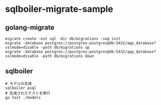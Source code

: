 # sqlboiler-migrate-sample

## golang-migrate

```shell
migrate create -ext sql -dir db/migrations -seq init
migrate -database postgres://postgres:postgres@db:5432/app_database?sslmode=disable -path db/migrations up
migrate -database postgres://postgres:postgres@db:5432/app_database?sslmode=disable -path db/migrations down
```

## sqlboiler

```shell
# モデルの生成
sqlboiler psql
# 生成されたテストを実行
go test ./models
```
